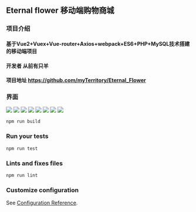 ## Eternal flower 移动端购物商城
### 项目介绍
#### 基于Vue2+Vuex+Vue-router+Axios+webpack+ES6+PHP+MySQL技术搭建的移动端项目

#### 开发者 从前有只羊

#### 项目地址 https://github.com/myTerritory/Eternal_Flower

### 界面

![](./src/assets/img/githug/1.jpg) ![](./src/assets/img/githug/2.jpg) ![](./src/assets/img/githug/3.jpg) ![](./src/assets/img/githug/4.jpg) ![](./src/assets/img/githug/5.jpg) ![](./src/assets/img/githug/6.jpg) ![](./src/assets/img/githug/7.jpg) ![](./src/assets/img/githug/8.jpg)
```
npm run build
```

### Run your tests
```
npm run test
```

### Lints and fixes files
```
npm run lint
```

### Customize configuration
See [Configuration Reference](https://cli.vuejs.org/config/).
